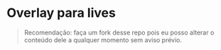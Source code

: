 # Overlay para lives

> Recomendação: faça um fork desse repo pois eu posso alterar o conteúdo dele
a qualquer momento sem aviso prévio.
